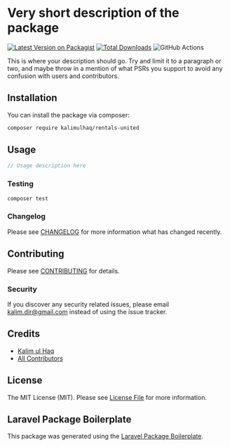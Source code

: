 # Very short description of the package

[![Latest Version on Packagist](https://img.shields.io/packagist/v/kalimulhaq/rentals-united.svg?style=flat-square)](https://packagist.org/packages/kalimulhaq/rentals-united)
[![Total Downloads](https://img.shields.io/packagist/dt/kalimulhaq/rentals-united.svg?style=flat-square)](https://packagist.org/packages/kalimulhaq/rentals-united)
![GitHub Actions](https://github.com/kalimulhaq/rentals-united/actions/workflows/main.yml/badge.svg)

This is where your description should go. Try and limit it to a paragraph or two, and maybe throw in a mention of what PSRs you support to avoid any confusion with users and contributors.

## Installation

You can install the package via composer:

```bash
composer require kalimulhaq/rentals-united
```

## Usage

```php
// Usage description here
```

### Testing

```bash
composer test
```

### Changelog

Please see [CHANGELOG](CHANGELOG.md) for more information what has changed recently.

## Contributing

Please see [CONTRIBUTING](CONTRIBUTING.md) for details.

### Security

If you discover any security related issues, please email kalim.dir@gmail.com instead of using the issue tracker.

## Credits

-   [Kalim ul Haq](https://github.com/kalimulhaq)
-   [All Contributors](../../contributors)

## License

The MIT License (MIT). Please see [License File](LICENSE.md) for more information.

## Laravel Package Boilerplate

This package was generated using the [Laravel Package Boilerplate](https://laravelpackageboilerplate.com).
